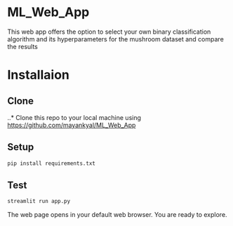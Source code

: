 # ML_Web_App
This web app offers the option to select your own binary classification algorithm and its hyperparameters for the mushroom dataset and compare the results

# Installaion
## Clone
..* Clone this repo to your local machine using https://github.com/mayankyal/ML_Web_App
## Setup
```python
pip install requirements.txt
```
## Test
```python
streamlit run app.py
```
The web page opens in your default web browser.
You are ready to explore.
